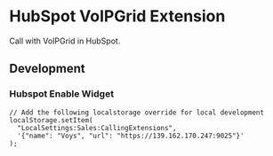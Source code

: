 # HubSpot VoIPGrid Extension
Call with VoIPGrid in HubSpot.


## Development

### Hubspot Enable Widget
```
// Add the following localstorage override for local development
localStorage.setItem(
  "LocalSettings:Sales:CallingExtensions",
  '{"name": "Voys", "url": "https://139.162.170.247:9025"}'
);
```